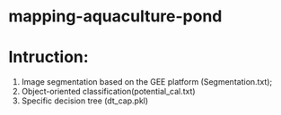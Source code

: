 # mapping-aquaculture-pond
# Intruction:
1) Image segmentation based on the GEE platform (Segmentation.txt); 
2) Object-oriented classification(potential_cal.txt)
3) Specific decision tree (dt_cap.pkl)
